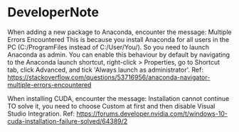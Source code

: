 # DeveloperNote

When adding a new package to Anaconda, encounter the message: Multiple Errors Encountered
This is because you install Anaconda for all users in the PC (C:/ProgramFiles instead of C:/User/You/). So you need to launch Anaconda as admin. 
You can enable this behaviour by default by navigating to the Anaconda launch shortcut, right-click > Properties, go to Shortcut tab, click Advanced, and tick 'Always launch as administrator'.
Ref: https://stackoverflow.com/questions/53716956/anaconda-navigator-multiple-errors-encountered

When installing CUDA, encounter the message: Installation cannot continue
TO solve it, you need to choose Custom at first and then disable Visual Studio Integration.
Ref: https://forums.developer.nvidia.com/t/windows-10-cuda-installation-failure-solved/64389/2
